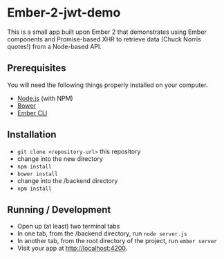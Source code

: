 # Ember-2-jwt-demo

This is a small app built upon Ember 2 that demonstrates using Ember components and Promise-based XHR to retrieve data (Chuck Norris quotes!) from a Node-based API.

## Prerequisites

You will need the following things properly installed on your computer.

* [Node.js](http://nodejs.org/) (with NPM)
* [Bower](http://bower.io/)
* [Ember CLI](http://www.ember-cli.com/)

## Installation

* `git clone <repository-url>` this repository
* change into the new directory
* `npm install`
* `bower install`
* change into the /backend directory
* `npm install`

## Running / Development

* Open up (at least) two terminal tabs
* In one tab, from the /backend directory, run `node server.js`
* In another tab, from the root directory of the project, run `ember server`
* Visit your app at [http://localhost:4200](http://localhost:4200).
